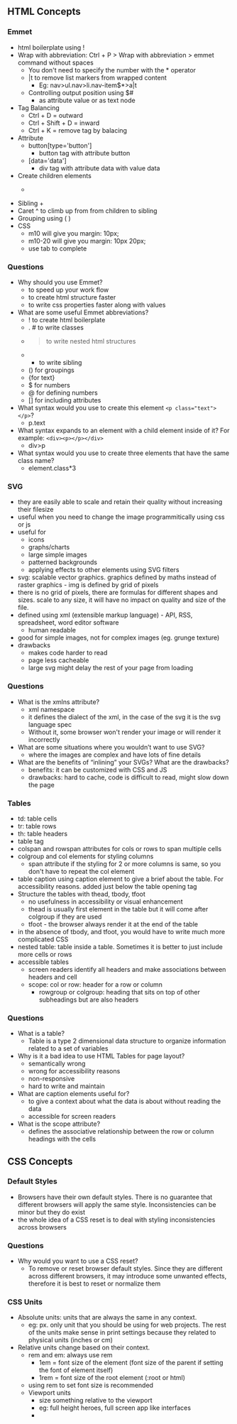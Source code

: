## HTML Concepts

### Emmet
- html boilerplate using !
- Wrap with abbreviation: Ctrl + P > Wrap with abbreviation > emmet command without spaces
	- You don't need to specify the number with the * operator
	- |t to remove list markers from wrapped content
		- Eg: nav>ul.nav>li.nav-item$*>a|t
	- Controlling output position using $#
		- as attribute value or as text node
- Tag Balancing
	- Ctrl + D = outward
	- Ctrl + Shift + D = inward
	- Ctrl + K = remove tag by balacing
- Attribute
	- button[type='button']
		- button tag with attribute button
	- [data='data']
		- div tag with attribute data with value data
- Create children elements
	- >
- Sibling +
- Caret ^ to climb up from from children to sibling
- Grouping using ( )
-  CSS
	- m10 will give you margin: 10px;
	- m10-20 will give you margin: 10px 20px;
	- use tab to complete

### Questions

- Why should you use Emmet?
	- to speed up your work flow
	- to create html structure faster
	- to write css properties faster along with values
- What are some useful Emmet abbreviations?
	- ! to create html boilerplate
	- . # to write classes
	- > to write nested html structures
	- + to write sibling
	- () for groupings
	- {for text}
	- $ for numbers
	- @ for defining numbers
	- [] for including attributes
- What syntax would you use to create this element `<p class="text"></p>`?
	- p.text
- What syntax expands to an element with a child element inside of it? For example: `<div><p></p></div>`
	- div>p
- What syntax would you use to create three elements that have the same class name?
	- element.class*3


### SVG
- they are easily able to scale and retain their quality without increasing their filesize
- useful when you need to change the image programmitically using css or js
- useful for 
	- icons
	- graphs/charts
	- large simple images
	- patterned backgrounds
	- applying effects to other elements using SVG filters
- svg: scalable vector graphics. graphics defined by maths instead of raster graphics - img is defined by grid of pixels
- there is no grid of pixels, there are formulas for different shapes and sizes. scale to any size, it will have no impact on quality and size of the file. 
- defined using xml (extensible markup language) - API, RSS, spreadsheet, word editor software
	- human readable
- good for simple images, not for complex images (eg. grunge texture)
- drawbacks
	- makes code harder to read
	- page less cacheable
	- large svg might delay the rest of your page from loading

### Questions
- What is the xmlns attribute?
	- xml namespace
	- it defines the dialect of the xml, in the case of the svg it is the svg language spec
	- Without it, some browser won't render your image or will render it incorrectly
- What are some situations where you wouldn’t want to use SVG?
	- where the images are complex and have lots of fine details
- What are the benefits of “inlining” your SVGs? What are the drawbacks?
	- benefits: it can be customized with CSS and JS
	- drawbacks: hard to cache, code is difficult to read, might slow down the page

### Tables
- td: table cells
- tr: table rows
- th: table headers
- table tag
- colspan and rowspan attributes for cols or rows to span multiple cells
- colgroup and col elements for styling columns
	- span attribute if the styling for 2 or more columns is same, so you don't have to repeat the col element
- table caption using caption element to give a brief about the table. For accessibility reasons. added just below the table opening tag
- Structure the tables with thead, tbody, tfoot
	- no usefulness in accessibility or visual enhancement
	- thead is usually first element in the table but it will come after colgroup if they are used
	- tfoot - the browser always render it at the end of the table
- in the absence of tbody, and tfoot, you would have to write much more complicated CSS
- nested table: table inside a table. Sometimes it is better to just include more cells or rows
- accessible tables
	- screen readers identify all headers and make associations between headers and cell
	- scope: col or row: header for a row or column
		- rowgroup or colgroup: heading that sits on top of other subheadings but are also headers

### Questions

- What is a table?
	- Table is a type 2 dimensional data structure to organize information related to a set of variables
- Why is it a bad idea to use HTML Tables for page layout?
	- semantically wrong
	- wrong for accessibility reasons
	- non-responsive
	- hard to write and maintain
- What are caption elements useful for?
	- to give a context about what the data is about without reading the data
	- accessible for screen readers
- What is the scope attribute?
	- defines the associative relationship between the row or column headings with the cells


## CSS Concepts

### Default Styles
- Browsers have their own default styles. There is no guarantee that different browsers will apply the same style. Inconsistencies can be minor but they do exist
- the whole idea of a CSS reset is to deal with styling inconsistencies across browsers

### Questions
- Why would you want to use a CSS reset?
	- To remove or reset browser default styles. Since they are different across different browsers, it may introduce some unwanted effects, therefore it is best to reset or normalize them

### CSS Units
- Absolute units: units that are always the same in any context.
	- eg: px. only unit that you should be using for web projects. The rest of the units make sense in print settings because they related to physical units (inches or cm)
- Relative units change based on their context.
	- rem and em: always use rem
		- 1em = font size of the element (font size of the parent if setting the font of element itself)
		- 1rem = font size of the root element (:root or html)
	- using rem to set font size is recommended
	- Viewport units
		- size something relative to the viewport
		- eg: full height heroes, full screen app like interfaces
		- 